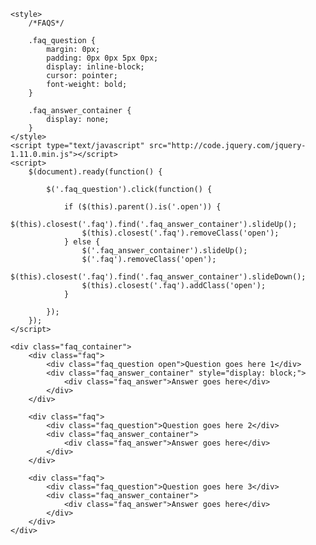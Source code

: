 <!DOCTYPE html>
<html>

<head>
    <title>faq</title>

    <style>
        /*FAQS*/
        
        .faq_question {
            margin: 0px;
            padding: 0px 0px 5px 0px;
            display: inline-block;
            cursor: pointer;
            font-weight: bold;
        }
        
        .faq_answer_container {
            display: none;
        }
    </style>
    <script type="text/javascript" src="http://code.jquery.com/jquery-1.11.0.min.js"></script>
    <script>
        $(document).ready(function() {

            $('.faq_question').click(function() {

                if ($(this).parent().is('.open')) {
                    $(this).closest('.faq').find('.faq_answer_container').slideUp();
                    $(this).closest('.faq').removeClass('open');
                } else {
                    $('.faq_answer_container').slideUp();
                    $('.faq').removeClass('open');
                    $(this).closest('.faq').find('.faq_answer_container').slideDown();
                    $(this).closest('.faq').addClass('open');
                }

            });
        });
    </script>
</head>

<body>

    <div class="faq_container">
        <div class="faq">
            <div class="faq_question open">Question goes here 1</div>
            <div class="faq_answer_container" style="display: block;">
                <div class="faq_answer">Answer goes here</div>
            </div>
        </div>

        <div class="faq">
            <div class="faq_question">Question goes here 2</div>
            <div class="faq_answer_container">
                <div class="faq_answer">Answer goes here</div>
            </div>
        </div>

        <div class="faq">
            <div class="faq_question">Question goes here 3</div>
            <div class="faq_answer_container">
                <div class="faq_answer">Answer goes here</div>
            </div>
        </div>
    </div>

</body>

</html>
